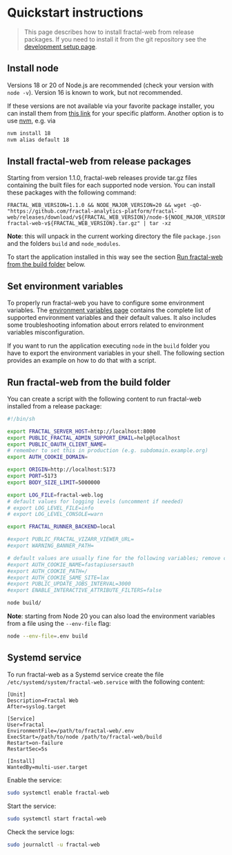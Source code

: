 # Quickstart instructions

> This page describes how to install fractal-web from release packages. If you need to install it from the git repository see the [development setup page](./development/setup.md).

## Install node

Versions 18 or 20 of Node.js are recommended (check your version with `node
-v`). Version 16 is known to work, but not recommended.

If these versions are not available via your favorite package installer, you
can install them from [this link](https://nodejs.org/en/download) for your
specific platform. Another option is to use
[nvm](https://github.com/nvm-sh/nvm), e.g. via
```bash
nvm install 18
nvm alias default 18
```

## Install fractal-web from release packages

Starting from version 1.1.0, fractal-web releases provide tar.gz files containing the built files for each supported node version. You can install these packages with the following command:

```
FRACTAL_WEB_VERSION=1.1.0 && NODE_MAJOR_VERSION=20 && wget -qO- "https://github.com/fractal-analytics-platform/fractal-web/releases/download/v${FRACTAL_WEB_VERSION}/node-${NODE_MAJOR_VERSION}-fractal-web-v${FRACTAL_WEB_VERSION}.tar.gz" | tar -xz
```

**Note**: this will unpack in the current working directory the file `package.json` and the folders `build` and `node_modules`.

To start the application installed in this way see the section [Run fractal-web from the build folder](#run-fractal-web-from-the-build-folder) below.

## Set environment variables

To properly run fractal-web you have to configure some environment variables. The [environment variables page](./environment-variables.md) contains the complete list of supported environment variables and their default values. It also includes some troubleshooting infomation about errors related to environment variables misconfiguration.

If you want to run the application executing `node` in the `build` folder you have to export the environment variables in your shell. The following section provides an example on how to do that with a script.

## Run fractal-web from the build folder

You can create a script with the following content to run fractal-web installed from a release package:

```bash
#!/bin/sh

export FRACTAL_SERVER_HOST=http://localhost:8000
export PUBLIC_FRACTAL_ADMIN_SUPPORT_EMAIL=help@localhost
export PUBLIC_OAUTH_CLIENT_NAME=
# remember to set this in production (e.g. subdomain.example.org)
export AUTH_COOKIE_DOMAIN=

export ORIGIN=http://localhost:5173
export PORT=5173
export BODY_SIZE_LIMIT=5000000

export LOG_FILE=fractal-web.log
# default values for logging levels (uncomment if needed)
# export LOG_LEVEL_FILE=info
# export LOG_LEVEL_CONSOLE=warn

export FRACTAL_RUNNER_BACKEND=local

#export PUBLIC_FRACTAL_VIZARR_VIEWER_URL=
#export WARNING_BANNER_PATH=

# default values are usually fine for the following variables; remove comments if needed
#export AUTH_COOKIE_NAME=fastapiusersauth
#export AUTH_COOKIE_PATH=/
#export AUTH_COOKIE_SAME_SITE=lax
#export PUBLIC_UPDATE_JOBS_INTERVAL=3000
#export ENABLE_INTERACTIVE_ATTRIBUTE_FILTERS=false

node build/
```

**Note**: starting from Node 20 you can also load the environment variables from a file using the `--env-file` flag:

```bash
node --env-file=.env build
```

## Systemd service

To run fractal-web as a Systemd service create the file `/etc/systemd/system/fractal-web.service` with the following content:

```
[Unit]
Description=Fractal Web
After=syslog.target

[Service]
User=fractal
EnvironmentFile=/path/to/fractal-web/.env
ExecStart=/path/to/node /path/to/fractal-web/build
Restart=on-failure
RestartSec=5s

[Install]
WantedBy=multi-user.target
```

Enable the service:

```sh
sudo systemctl enable fractal-web
```

Start the service:

```sh
sudo systemctl start fractal-web
```

Check the service logs:

```sh
sudo journalctl -u fractal-web
```
